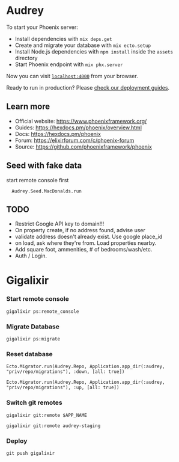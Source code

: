 # Audrey

To start your Phoenix server:

- Install dependencies with `mix deps.get`
- Create and migrate your database with `mix ecto.setup`
- Install Node.js dependencies with `npm install` inside the `assets` directory
- Start Phoenix endpoint with `mix phx.server`

Now you can visit [`localhost:4000`](http://localhost:4000) from your browser.

Ready to run in production? Please [check our deployment guides](https://hexdocs.pm/phoenix/deployment.html).

## Learn more

- Official website: https://www.phoenixframework.org/
- Guides: https://hexdocs.pm/phoenix/overview.html
- Docs: https://hexdocs.pm/phoenix
- Forum: https://elixirforum.com/c/phoenix-forum
- Source: https://github.com/phoenixframework/phoenix

## Seed with fake data

start remote console first

```
  Audrey.Seed.MacDonalds.run
```

## TODO

- Restrict Google API key to domain!!!
- On property create, if no address found, advise user
- validate address doesn't already exist. Use google place_id
- on load, ask where they're from. Load properties nearby.
- Add square foot, ammenities, # of bedrooms/wash/etc.
- Auth / Login.

# Gigalixir

### Start remote console

```
gigalixir ps:remote_console
```

### Migrate Database

```
gigalixir ps:migrate
```

### Reset database

```
Ecto.Migrator.run(Audrey.Repo, Application.app_dir(:audrey, "priv/repo/migrations"), :down, [all: true])

Ecto.Migrator.run(Audrey.Repo, Application.app_dir(:audrey, "priv/repo/migrations"), :up, [all: true])
```

### Switch git remotes

```
gigalixir git:remote $APP_NAME

gigalixir git:remote audrey-staging
```

### Deploy

```
git push gigalixir
```
